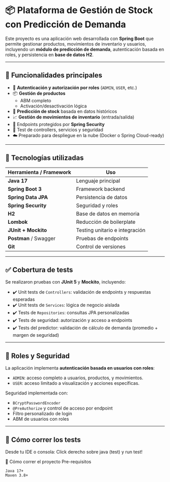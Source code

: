 # 📦 Plataforma de Gestión de Stock con Predicción de Demanda

Este proyecto es una aplicación web desarrollada con **Spring Boot** que permite gestionar productos, movimientos de inventario y usuarios, incluyendo un **módulo de predicción de demanda**, autenticación basada en roles, y persistencia en **base de datos H2**.

---

## 🧩 Funcionalidades principales

- 👤 **Autenticación y autorización por roles** (`ADMIN`, `USER`, etc.)
- 📦 **Gestión de productos**
    - ABM completo
    - Activación/desactivación lógica
- 🔢 **Predicción de stock** basada en datos históricos
- 📈 **Gestión de movimientos de inventario** (entrada/salida)
- 🔐 Endpoints protegidos por **Spring Security**
- 🧪 Test de controllers, servicios y seguridad
- ☁️ Preparado para despliegue en la nube (Docker o Spring Cloud-ready)

---

## 🧠 Tecnologías utilizadas

| Herramienta / Framework | Uso |
|--------------------------|-----|
| **Java 17**              | Lenguaje principal |
| **Spring Boot 3**        | Framework backend |
| **Spring Data JPA**      | Persistencia de datos |
| **Spring Security**      | Seguridad y roles |
| **H2**                   | Base de datos en memoria |
| **Lombok**               | Reducción de boilerplate |
| **JUnit + Mockito**      | Testing unitario e integración |
| **Postman** / Swagger    | Pruebas de endpoints |
| **Git**                  | Control de versiones |

---

## ✅ Cobertura de tests

Se realizaron pruebas con **JUnit 5** y **Mockito**, incluyendo:

- ✔️ Unit tests de `Controllers`: validación de endpoints y respuestas esperadas
- ✔️ Unit tests de `Services`: lógica de negocio aislada
- ✔️ Tests de `Repositories`: consultas JPA personalizadas
- ✔️ Tests de seguridad: autorización y acceso a endpoints
- ✔️ Tests del predictor: validación de cálculo de demanda (promedio + margen de seguridad)

---

## 🔐 Roles y Seguridad

La aplicación implementa **autenticación basada en usuarios con roles**:

- `ADMIN`: acceso completo a usuarios, productos, y movimientos.
- `USER`: acceso limitado a visualización y acciones específicas.

Seguridad implementada con:
- `BCryptPasswordEncoder`
- `@PreAuthorize` y control de acceso por endpoint
- Filtro personalizado de login
- ABM de usuarios con roles

---

## 🧪 Cómo correr los tests

Desde tu IDE o consola: Click derecho sobre java (test) y run test!


🧰 Cómo correr el proyecto
Pre-requisitos

    Java 17+
    Maven 3.8+